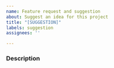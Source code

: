 ```yaml
---
name: Feature request and suggestion
about: Suggest an idea for this project
title: "[SUGGESTION]"
labels: suggestion
assignees: ''

---
```


### Description

